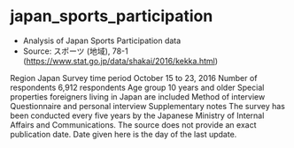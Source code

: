 # japan_sports_participation
- Analysis of Japan Sports Participation data 
- Source: スポーツ (地域), 78-1 (https://www.stat.go.jp/data/shakai/2016/kekka.html)


Region
    Japan 
Survey time period
    October 15 to 23, 2016 
Number of respondents
    6,912 respondents 
Age group
    10 years and older 
Special properties
    foreigners living in Japan are included 
Method of interview
    Questionnaire and personal interview 
Supplementary notes
    The survey has been conducted every five years by the Japanese Ministry of Internal Affairs and Communications.
    The source does not provide an exact publication date. Date given here is the day of the last update. 
